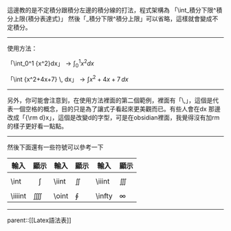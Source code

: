 這邊教的是不定積分跟積分左邊的積分線的打法，程式架構為
「\\int_積分下限^積分上限{積分表達式}」
然後「\_積分下限^積分上限」可以省略，這樣就會變成不定積分。
- - -
使用方法：

「\\int_0^1 {x^2}dx」$\rightarrow \int_0^1 {x^2}dx$

「\\int {x^2+4x+7} \\, dx」$\rightarrow \int{x^2+4x+7} \, dx$
- - -
另外，你可能會注意到，在使用方法裡面的第二個範例，裡面有「\\,」，這個是代表一個空格的概念，目的只是為了讓式子看起來更美觀而已。有些人會在dx 那邊改成「{\\rm d}x」，這個是改變d的字型，可是在obsidian裡面，我覺得沒有加rm的樣子更好看一點點。
- - - 
然後下面還有一些符號可以參考一下

| 輸入      | 顯示        | 輸入    | 顯示      | 輸入     | 顯示       |
| ------- | --------- | ----- | ------- | ------ | -------- |
| \int    | $$\int$$  | \iint | $\iint$ | \iiint | $\iiint$ |
| \iiiint | $\iiiint$ | \oint | $\oint$ | \infty | $\infty$ |
- - -
parent::[[Latex語法表]]